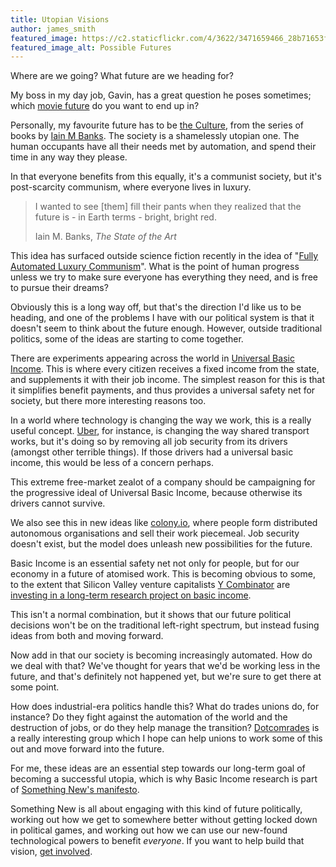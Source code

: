 ```yaml
---
title: Utopian Visions
author: james_smith
featured_image: https://c2.staticflickr.com/4/3622/3471659466_28b71653fb_o.png
featured_image_alt: Possible Futures
---
```


Where are we going? What future are we heading for?

My boss in my day job, Gavin, has a great question he poses sometimes; which [movie future](https://www.flickr.com/photos/dgen/3471659466/) do you want to end up in?

Personally, my favourite future has to be [the Culture](https://en.wikipedia.org/wiki/The_Culture), from the series of books by [Iain M Banks](https://en.wikipedia.org/wiki/Iain_Banks). The society is a shamelessly utopian one. The human occupants have all their needs met by automation, and spend their time in any way they please.

In that everyone benefits from this equally, it's a communist society, but it's post-scarcity communism, where everyone lives in luxury.

<blockquote>
  <p>I wanted to see [them] fill their pants when they realized that the future is - in Earth terms - bright, bright red.</p>
  <footer>Iain M. Banks, <cite title="Source Title">The State of the Art</cite></footer>
</blockquote>

This idea has surfaced outside science fiction recently in the idea of "[Fully Automated Luxury Communism](http://www.theguardian.com/sustainable-business/2015/mar/18/fully-automated-luxury-communism-robots-employment)". What is the point of human progress unless we try to make sure everyone has everything they need, and is free to pursue their dreams?

Obviously this is a long way off, but that's the direction I'd like us to be heading, and one of the problems I have with our political system is that it doesn't seem to think about the future enough. However, outside traditional politics, some of the ideas are starting to come together.

There are experiments appearing across the world in [Universal Basic Income](https://en.wikipedia.org/wiki/Basic_income). This is where every citizen receives a fixed income from the state, and supplements it with their job income. The simplest reason for this is that it simplifies benefit payments, and thus provides a universal safety net for society, but there more interesting reasons too.

In a world where technology is changing the way we work, this is a really useful concept. [Uber](https://www.uber.com/), for instance, is changing the way shared transport works, but it's doing so by removing all job security from its drivers (amongst other terrible things). If those drivers had a universal basic income, this would be less of a concern perhaps. 

This extreme free-market zealot of a company should be campaigning for the progressive ideal of Universal Basic Income, because otherwise its drivers cannot survive.

We also see this in new ideas like [colony.io](http://colony.io/), where people form distributed autonomous organisations and sell their work piecemeal. Job security doesn't exist, but the model does unleash new possibilities for the future.

Basic Income is an essential safety net not only for people, but for our economy in a future of atomised work. This is becoming obvious to some, to the extent that Silicon Valley venture capitalists [Y Combinator](https://www.ycombinator.com/) are [investing in a long-term research project on basic income](https://blog.ycombinator.com/basic-income). 

This isn't a normal combination, but it shows that our future political decisions won't be on the traditional left-right spectrum, but instead fusing ideas from both and moving forward.

Now add in that our society is becoming increasingly automated. How do we deal with that? We've thought for years that we'd be working less in the future, and that's definitely not happened yet, but we're sure to get there at some point.

How does industrial-era politics handle this? What do trades unions do, for instance? Do they fight against the automation of the world and the destruction of jobs, or do they help manage the transition? [Dotcomrades](http://www.dotcomrades.net/) is a really interesting group which I hope can help unions to work some of this out and move forward into the future.

For me, these ideas are an essential step towards our long-term goal of becoming a successful utopia, which is why Basic Income research is part of [Something New's manifesto](/manifesto/economy#social-security).

Something New is all about engaging with this kind of future politically, working out how we get to somewhere better without getting locked down in political games, and working out how we can use our new-found technological powers to benefit *everyone*. If you want to help build that vision, [get involved](/support.html).